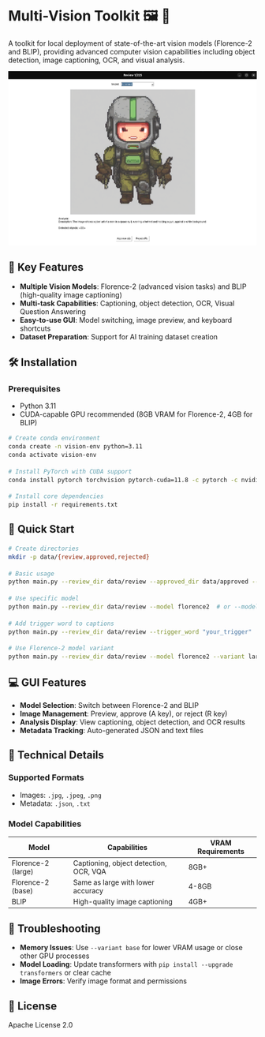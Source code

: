 # Multi-Vision Toolkit 🖼️ 🤖

A toolkit for local deployment of state-of-the-art vision models (Florence-2 and BLIP), providing advanced computer vision capabilities including object detection, image captioning, OCR, and visual analysis.

<img src="images/florence2-toolkit-diagram-florence.jpg" width="512" alt="Florence-2 Model Architecture">

## 🚀 Key Features

- **Multiple Vision Models**: Florence-2 (advanced vision tasks) and BLIP (high-quality image captioning)
- **Multi-task Capabilities**: Captioning, object detection, OCR, Visual Question Answering
- **Easy-to-use GUI**: Model switching, image preview, and keyboard shortcuts
- **Dataset Preparation**: Support for AI training dataset creation

## 🛠️ Installation

### Prerequisites
- Python 3.11
- CUDA-capable GPU recommended (8GB VRAM for Florence-2, 4GB for BLIP)

```bash
# Create conda environment
conda create -n vision-env python=3.11
conda activate vision-env

# Install PyTorch with CUDA support
conda install pytorch torchvision pytorch-cuda=11.8 -c pytorch -c nvidia

# Install core dependencies
pip install -r requirements.txt
```

## 📁 Quick Start

```bash
# Create directories
mkdir -p data/{review,approved,rejected}

# Basic usage
python main.py --review_dir data/review --approved_dir data/approved --rejected_dir data/rejected

# Use specific model
python main.py --review_dir data/review --model florence2  # or --model blip

# Add trigger word to captions
python main.py --review_dir data/review --trigger_word "your_trigger"

# Use Florence-2 model variant
python main.py --review_dir data/review --model florence2 --variant large  # or --variant base
```

## 💻 GUI Features

- **Model Selection**: Switch between Florence-2 and BLIP
- **Image Management**: Preview, approve (A key), or reject (R key)
- **Analysis Display**: View captioning, object detection, and OCR results
- **Metadata Tracking**: Auto-generated JSON and text files

## 📝 Technical Details

### Supported Formats
- Images: `.jpg`, `.jpeg`, `.png`
- Metadata: `.json`, `.txt`

### Model Capabilities

| Model | Capabilities | VRAM Requirements |
|-------|-------------|-------------------|
| Florence-2 (large) | Captioning, object detection, OCR, VQA | 8GB+ |
| Florence-2 (base) | Same as large with lower accuracy | 4-8GB |
| BLIP | High-quality image captioning | 4GB+ |

## 🔧 Troubleshooting

- **Memory Issues**: Use `--variant base` for lower VRAM usage or close other GPU processes
- **Model Loading**: Update transformers with `pip install --upgrade transformers` or clear cache
- **Image Errors**: Verify image format and permissions

## 📄 License

Apache License 2.0
